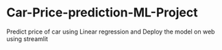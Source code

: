 # Car-Price-prediction-ML-Project
Predict price of car using Linear regression and Deploy the model on web using streamlit
